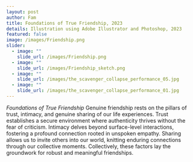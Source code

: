```yaml
---
layout: post
author: Fam 
title: Foundations of True Friendship, 2023 
details: Illustration using Adobe Illustrator and Photoshop, 2023
featured: false
image: /images/Friendship.png
slider:
  - image: ""
    slide_url: /images/Friendship.png
  - image: ""
    slide_url: /images/Friendship_sketch.png
  - image: ""
    slide_url: /images/the_scavenger_collapse_performance_05.jpg
  - image: ""
    slide_url: /images/the_scavenger_collapse_performance_01.jpg
---
```

*Foundations of True Friendship* Genuine friendship rests on the pillars of trust, intimacy, and genuine sharing of our life experiences. 
Trust establishes a secure environment where authenticity thrives without the fear of criticism. Intimacy delves beyond surface-level interactions, fostering a profound connection rooted in unspoken empathy. 
Sharing allows us to invite others into our world, knitting enduring connections through our collective moments. 
Collectively, these factors lay the groundwork for robust and meaningful friendships.